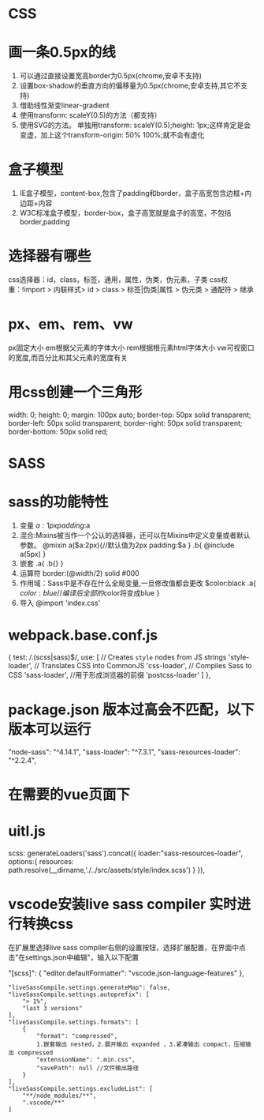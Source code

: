 # CSS

# 画一条0.5px的线
1. 可以通过直接设置宽高border为0.5px(chrome,安卓不支持)
2. 设置box-shadow的垂直方向的偏移量为0.5px(chrome,安卓支持,其它不支持)
3. 借助线性渐变linear-gradient
4. 使用transform: scaleY(0.5)的方法（都支持）
5. 使用SVG的方法。
单独用transform: scaleY(0.5);height: 1px;这样肯定是会变虚，加上这个transform-origin: 50% 100%;就不会有虚化

# 盒子模型
1. IE盒子模型，content-box,包含了padding和border，盒子高宽包含边框+内边距+内容
2. W3C标准盒子模型，border-box，盒子高宽就是盒子的高宽，不包括border,padding

# 选择器有哪些
css选择器：id，class，标签，通用，属性，伪类，伪元素，子类
css权重：!import > 内联样式> id > class > 标签|伪类|属性 > 伪元类 > 通配符 > 继承
# px、em、rem、vw
px固定大小
em根据父元素的字体大小
rem根据根元素html字体大小
vw可视窗口的宽度,而百分比和其父元素的宽度有关

# 用css创建一个三角形
   width: 0;
    height: 0;
    margin: 100px auto;
    border-top: 50px solid transparent;
    border-left: 50px solid transparent;
    border-right: 50px solid transparent;
    border-bottom: 50px solid red;

# SASS

# sass的功能特性
1. 变量 
    $a:1px
    padding:$a
2. 混合:Mixins被当作一个公认的选择器，还可以在Mixins中定义变量或者默认参数。
    @mixin a($a:2px){//默认值为2px
        padding:$a
        }
    .b{
        @include a(5px)
    }
3. 嵌套
    .a{
        .b{}
    }
4. 运算符
    border:(@width/2) solid #000
5. 作用域：Sass中是不存在什么全局变量,一旦修改值都会更改
    $color:black
    .a{
        $color:blue//编译后全部的$color将变成blue
    }
6. 导入 @import 'index.css'

# webpack.base.conf.js
 {
        test: /\.(scss|sass)$/,
        use: [
           // Creates `style` nodes from JS strings
           'style-loader',
           // Translates CSS into CommonJS
           'css-loader',
           // Compiles Sass to CSS
           'sass-loader',
           //用于形成浏览器的前缀
           'postcss-loader'
        ]
      },
# package.json  版本过高会不匹配，以下版本可以运行
"node-sass": "^4.14.1",
"sass-loader": "^7.3.1",
"sass-resources-loader": "^2.2.4",

# 在需要的vue页面下
<style lang="scss" scoped="" type="text/css">
@import 'scss文件地址'
</style>

# uitl.js
 scss: generateLoaders('sass').concat({
      loader:"sass-resources-loader",
      options:{
        resources: path.resolve(__dirname,'./../src/assets/style/index.scss')
      }
    }),

# vscode安装live sass compiler 实时进行转换css
在扩展里选择live sass compiler右侧的设置按钮，选择扩展配置，在界面中点击"在settings.json中编辑"，输入以下配置

  "[scss]": {
        "editor.defaultFormatter": "vscode.json-language-features"
    },

    "liveSassCompile.settings.generateMap": false,
    "liveSassCompile.settings.autoprefix": [
        "> 1%",
        "last 3 versions"
    ],
    "liveSassCompile.settings.formats": [
        {
            "format": "compressed",
            1.嵌套输出 nested，2.展开输出 expanded ，3.紧凑输出 compact，压缩输出 compressed
            "extensionName": ".min.css",
            "savePath": null //文件输出路径
        }
    ],
    "liveSassCompile.settings.excludeList": [
        "**/node_modules/**",
        ".vscode/**"
    ]

